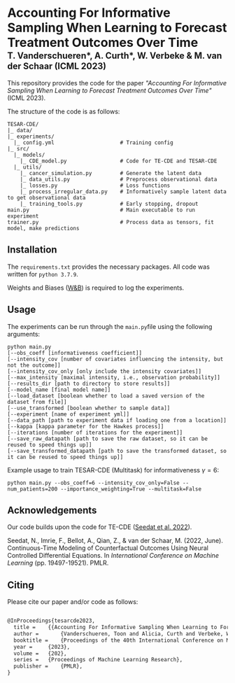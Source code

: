 # Accounting For Informative Sampling When Learning to Forecast Treatment Outcomes Over Time </br><sub><sub>T. Vanderschueren*, A. Curth*, W. Verbeke & M. van der Schaar (ICML 2023)</sub></sub>
This repository provides the code for the paper *"Accounting For Informative Sampling When Learning to Forecast Treatment Outcomes Over Time"* (ICML 2023).

The structure of the code is as follows:
```
TESAR-CDE/
|_ data/
|_ experiments/
  |_ config.yml                     # Training config
|_ src/
  |_ models/
    |_ CDE_model.py                 # Code for TE-CDE and TESAR-CDE
  |_ utils/
    |_ cancer_simulation.py         # Generate the latent data
    |_ data_utils.py                # Preprocess observational data
    |_ losses.py                    # Loss functions 
    |_ process_irregular_data.py    # Informatively sample latent data to get observational data
    |_ training_tools.py            # Early stopping, dropout
main.py                             # Main executable to run experiment
trainer.py                          # Process data as tensors, fit model, make predictions
```

## Installation
The ```requirements.txt``` provides the necessary packages.
All code was written for ```python 3.7.9```.

Weights and Biases ([W&B](https://wandb.com)) is required to log the experiments. 

## Usage
The experiments can be run through the ```main.py```file using the following arguments:
```
python main.py
[--obs_coeff [informativeness coefficient]]
[--intensity_cov [number of covariates influencing the intensity, but not the outcome]]
[--intensity_cov_only [only include the intensity covariates]]
[--max_intensity [maximal intensity, i.e., observation probability]]
[--results_dir [path to directory to store results]]
[--model_name [final model name]]
[--load_dataset [boolean whether to load a saved version of the dataset from file]]
[--use_transformed [boolean whether to sample data]]
[--experiment [name of experiment yml]]
[--data_path [path to experiment data if loading one from a location]]
[--kappa [kappa parameter for the Hawkes process]]
[--iterations [number of iterations for the experiment]]
[--save_raw_datapath [path to save the raw dataset, so it can be reused to speed things up]]
[--save_transformed_datapath [path to save the transformed dataset, so it can be reused to speed things up]]
```
Example usage to train TESAR-CDE (Multitask) for informativeness $\gamma=6$:

```python main.py --obs_coeff=6 --intensity_cov_only=False --num_patients=200 --importance_weighting=True --multitask=False```

## Acknowledgements
Our code builds upon the code for TE-CDE ([Seedat et al. 2022](https://github.com/seedatnabeel/TE-CDE)). 

Seedat, N., Imrie, F., Bellot, A., Qian, Z., & van der Schaar, M. (2022, June). Continuous-Time Modeling of Counterfactual Outcomes Using Neural Controlled Differential Equations. In *International Conference on Machine Learning* (pp. 19497-19521). PMLR.

## Citing
Please cite our paper and/or code as follows:
```tex

@InProceedings{tesarcde2023,
  title = 	 {{Accounting For Informative Sampling When Learning to Forecast Treatment Outcomes Over Time}},
  author =       {Vanderschueren, Toon and Alicia, Curth and Verbeke, Wouter and van der Schaar, Mihaela},
  booktitle = 	 {Proceedings of the 40th International Conference on Machine Learning},
  year = 	 {2023},
  volume = 	 {202},
  series = 	 {Proceedings of Machine Learning Research},
  publisher =    {PMLR},
}
```

